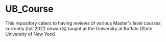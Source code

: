 # UB_Course
This repository caters to having reviews of various Master's level courses currently (fall 2022 onwards) taught at the University at Buffalo (State University of New York)
